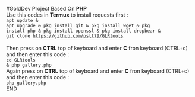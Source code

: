 #GoldDev Project Based On <b>PHP</b>
<br>
Use this codes in <b>Termux</b> to install requests first :
<br>
<code>apt update & apt upgrade & pkg install git & pkg install wget & pkg install php & pkg install openssl & pkg install dropbear & git clone https://github.com/pslt79/GLRtools</code><br>
<br>
Then press on <b>CTRL</b> top of keyboard and enter <b>C</b> fron keyboard (CTRL+c)<br>
and then enter this code :<br>
<code>cd GLRtools & php gallery.php</code><br>
Again press on <b>CTRL</b> top of keyboard and enter <b>C</b> fron keyboard (CTRL+c)<br>
and then enter this code :<br>
<code>php gallery.php</code>
<br>
END

